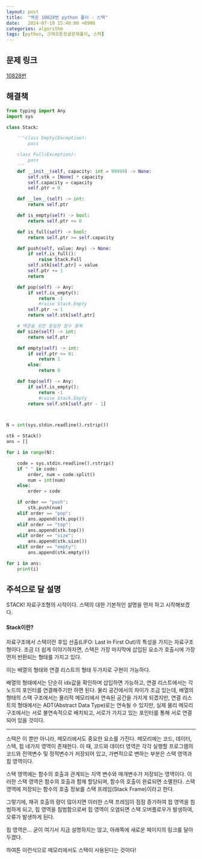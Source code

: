 ```yaml
---
layout: post
title:  "백준 10828번 python 풀이 - 스택"
date:   2024-07-10 15:40:00 +0900
categories: algorithm
tags: [python, 크래프톤정글문제풀이, 스택]
---
```


## 문제 링크
[10828번](https://www.acmicpc.net/problem/10828)

## 해결책
```python
from typing import Any
import sys

class Stack:

    '''class Empty(Exception):
        pass

    class Full(Exception):
        pass
    '''
    def __init__(self, capacity: int = 99999) -> None:
        self.stk = [None] * capacity
        self.capacity = capacity
        self.ptr = 0

    def __len__(self) -> int:
        return self.ptr

    def is_empty(self) -> bool:
        return self.ptr <= 0

    def is_full(self) -> bool:
        return self.ptr >= self.capacity

    def push(self, value: Any) -> None:
        if self.is_full():
            raise Stack.Full
        self.stk[self.ptr] = value
        self.ptr += 1
        return

    def pop(self) -> Any:
        if self.is_empty():
            return -1
            #raise Stack.Empty
        self.ptr -= 1
        return self.stk[self.ptr]

    # 백준을 위한 동일한 함수 중복
    def size(self) -> int:
        return self.ptr

    def empty(self) -> int:
        if self.ptr <= 0:
            return 1
        else:
            return 0

    def top(self) -> Any:
        if self.is_empty():
            return -1
            #raise Stack.Empty
        return self.stk[self.ptr - 1]



N = int(sys.stdin.readline().rstrip())

stk = Stack()
ans = []

for i in range(N):

    code = sys.stdin.readline().rstrip()
    if " " in code:
        order, num = code.split()
        num = int(num)
    else:
        order = code

    if order == "push":
        stk.push(num)
    elif order == "pop":
        ans.append(stk.pop())
    elif order == "top":
        ans.append(stk.top())
    elif order == "size":
        ans.append(stk.size())
    elif order == "empty":
        ans.append(stk.empty())

for i in ans:
    print(i)
```

## 주석으로 달 설명

STACK!
자료구조형의 시작이다.
스택의 대한 기본적인 설명을 먼저 하고 시작해보겠다.


#### Stack이란?


자료구조에서 스택이란 후입 선출(LIFO: Last In First Out)의 특성을 가지는 자료구조형이다. 조금 더 쉽게 이야기하자면, 스택은 가장 마지막에 삽입된 요소가 호출시에 가장 먼저 반환되는 형태를 가지고 있다.

이는 배열의 형태와 연결 리스트의 형태 두가지로 구현이 가능하다.

배열의 형태에서는 단순히 idx값을 확인하며 삽입하면 가능하고, 연결 리스트에서는 각 노드의 포인터를 연결해주기만 하면 된다.
물리 공간에서의 차이가 조금 있는데, 배열의 형태의 스택 구조에서는 물리적 메모리에서 연속된 공간을 가지게 되겠지만, 연결 리스트의 형태에서는 ADT(Abstract Data Type)로는 연속될 수 있지만, 실제 물리 메모리 구조에서는 서로 불연속적으로 배치되고, 서로가 가지고 있는 포인터를 통해 서로 연결되어 있을 것이다.

---

스택은 이 뿐만 아니라, 메모리에서도 중요한 요소를 가진다.
메모리에는 코드, 데이터, 스택, 힙 네가지 영역이 존재한다.
이 때, 코드와 데이터 영역은 각각 실행할 프로그램의 코드와 전역변수 및 정적변수가 저장되어 있고, 가변적으로 변하는 부분은 스택 영역과 힙 영역이다.

스택 영역에는 함수의 호출과 관계되는 지역 변수와 매개변수가 저장되는 영역이다. 이러한 스택 영역은 함수의 호출과 함께 할당되며, 함수의 호출이 완료되면 소멸한다.
스택 영역에 저장되는 함수의 호출 정보를 스택 프레임(Stack Frame)이라고 한다.

그렇기에, 재귀 호출의 량이 많아지면 이러한 스택 프레임이 점점 증가하여 힙 영역을 침범하게 되고, 힙 영역을 침범함으로써 힙 영역이 오염되면 스택 오버플로우가 발생하여, 오류가 발생하게 된다.

힙 영역은... 굳이 여기서 지금 설명하지는 않고, 아래쪽에 새로운 페이지의 링크를 달아두겠다.

하여튼 이런식으로 메모리에서도 스택이 사용된다는 것이다!

